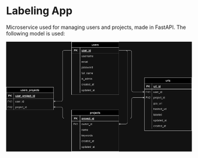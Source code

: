 # Labeling App

Microservice used for managing users and projects, made in FastAPI. The following model
is used:

![erd.png](../../imgs/erd.png)